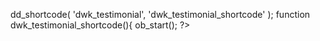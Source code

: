 dd_shortcode( 'dwk_testimonial', 'dwk_testimonial_shortcode' );
function dwk_testimonial_shortcode(){
   ob_start(); ?>

  <!-- HTML code here -->
   
   <?php
   $output = ob_get_contents();  
   ob_get_clean();
   return $output;
}
